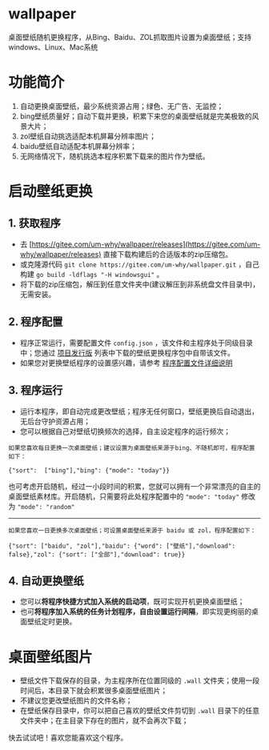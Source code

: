 # wallpaper
桌面壁纸随机更换程序，从Bing、Baidu、ZOL抓取图片设置为桌面壁纸；支持windows、Linux、Mac系统

# 功能简介
1. 自动更换桌面壁纸，最少系统资源占用；绿色、无广告、无监控；
2. bing壁纸质量好；自动下载并更换，积累下来您的桌面壁纸就是完美极致的风景大片；
3. zol壁纸自动挑选适配本机屏幕分辨率图片；
4. baidu壁纸自动适配本机屏幕分辨率；
5. 无网络情况下，随机挑选本程序积累下载来的图片作为壁纸。

# 启动壁纸更换

## 1. 获取程序
- 去 [https://gitee.com/um-why/wallpaper/releases](https://gitee.com/um-why/wallpaper/releases) 直接下载构建后的合适版本的zip压缩包。
- 或克隆源代码 `git clone https://gitee.com/um-why/wallpaper.git` ，自己构建 `go build -ldflags "-H windowsgui"` 。
- 将下载的zip压缩包，解压到任意文件夹中(建议解压到非系统盘文件目录中)，无需安装。

## 2. 程序配置
- 程序正常运行，需要配置文件 `config.json` ，该文件和主程序处于同级目录中；您通过 [项目发行版](https://gitee.com/um-why/wallpaper/releases) 列表中下载的壁纸更换程序包中自带该文件。
- 如果您对更换壁纸程序的设置感兴趣，请参考  [程序配置文件详细说明](doc/setting.md "程序配置文件详细说明")

## 3. 程序运行
- 运行本程序，即自动完成更改壁纸；程序无任何窗口，壁纸更换后自动退出，无后台守护资源占用；
- 您可以根据自己对壁纸切换频次的选择，自主设定程序的运行频次；
```
如果您喜欢每日更换一次桌面壁纸；建议设置为桌面壁纸来源于bing、不随机即可，程序配置如下：

{"sort":  ["bing"],"bing": {"mode": "today"}}
```
也可考虑开启随机，经过一小段时间的积累，您就可以拥有一个非常漂亮的自主的桌面壁纸素材库。开启随机，只需要将此处程序配置中的 `"mode": "today"` 修改为 `"mode": "random"`

------

```
如果您喜欢一日更换多次桌面壁纸；可设置桌面壁纸来源于 baidu 或 zol，程序配置如下：

{"sort": ["baidu", "zol"],"baidu": {"word": ["壁纸"],"download": false},"zol": {"sort": ["全部"],"download": true}}
```
## 4. 自动更换壁纸
- 您可以**将程序快捷方式加入系统的启动项**，既可实现开机更换桌面壁纸；
- 也可**将程序加入系统的任务计划程序，自由设置运行间隔**，即实现更绚丽的桌面壁纸定时更换。

# 桌面壁纸图片

- 壁纸文件下载保存的目录，为主程序所在位置同级的 `.wall` 文件夹；使用一段时间后，本目录下就会积累很多桌面壁纸图片；
- 不建议您更改壁纸图片的文件名称；
- 在壁纸保存目录中，你可以把自己喜欢的壁纸文件剪切到 `.wall` 目录下的任意文件夹中；在主目录下存在的图片，就不会再次下载；

快去试试吧！喜欢您能喜欢这个程序。

